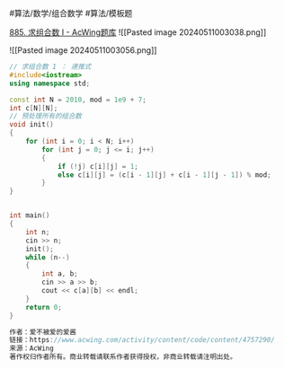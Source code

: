 

#算法/数学/组合数学 #算法/模板题 

[885. 求组合数 I - AcWing题库](https://www.acwing.com/problem/content/887/)
![[Pasted image 20240511003038.png]]


![[Pasted image 20240511003056.png]]



```cpp
// 求组合数 1 ： 递推式
#include<iostream>
using namespace std;

const int N = 2010, mod = 1e9 + 7;
int c[N][N];
// 预处理所有的组合数
void init()
{
    for (int i = 0; i < N; i++)
        for (int j = 0; j <= i; j++)
        {
            if (!j) c[i][j] = 1;
            else c[i][j] = (c[i - 1][j] + c[i - 1][j - 1]) % mod;
        }
}


int main()
{
    int n;
    cin >> n;
    init();
    while (n--)
    {
        int a, b;
        cin >> a >> b;
        cout << c[a][b] << endl;
    }
    return 0;
}

作者：爱不被爱的爱酱
链接：https://www.acwing.com/activity/content/code/content/4757290/
来源：AcWing
著作权归作者所有。商业转载请联系作者获得授权，非商业转载请注明出处。
```